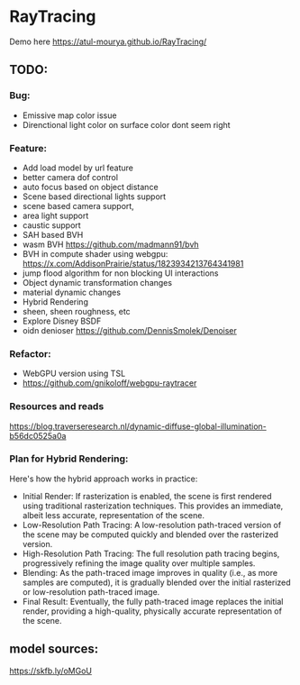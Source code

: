 # RayTracing

Demo here https://atul-mourya.github.io/RayTracing/


## TODO:

### Bug:
- Emissive map color issue
- Direnctional light color on surface color dont seem right


### Feature:
- Add load model by url feature
- better camera dof control
- auto focus based on object distance
- Scene based directional lights support
- scene based camera support,
- area light support
- caustic support
- SAH based BVH
- wasm BVH https://github.com/madmann91/bvh
- BVH in compute shader using webgpu: https://x.com/AddisonPrairie/status/1823934213764341981
-  jump flood algorithm for non blocking UI interactions
- Object dynamic transformation changes
- material dynamic changes
- Hybrid Rendering
-  sheen, sheen roughness, etc
-  Explore Disney BSDF
- oidn denioser https://github.com/DennisSmolek/Denoiser

### Refactor:
- WebGPU version using TSL 
- https://github.com/gnikoloff/webgpu-raytracer

### Resources and reads
https://blog.traverseresearch.nl/dynamic-diffuse-global-illumination-b56dc0525a0a


### Plan for Hybrid Rendering:
Here's how the hybrid approach works in practice:

- Initial Render: If rasterization is enabled, the scene is first rendered using traditional rasterization techniques. This provides an immediate, albeit less accurate, representation of the scene.
- Low-Resolution Path Tracing: A low-resolution path-traced version of the scene may be computed quickly and blended over the rasterized version.
- High-Resolution Path Tracing: The full resolution path tracing begins, progressively refining the image quality over multiple samples.
- Blending: As the path-traced image improves in quality (i.e., as more samples are computed), it is gradually blended over the initial rasterized or low-resolution path-traced image.
- Final Result: Eventually, the fully path-traced image replaces the initial render, providing a high-quality, physically accurate representation of the scene.




## model sources:
https://skfb.ly/oMGoU